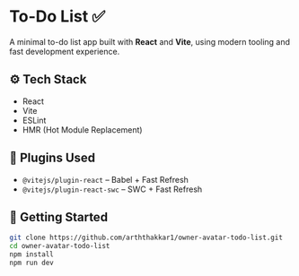 # To-Do List ✅

A minimal to-do list app built with **React** and **Vite**, using modern tooling and fast development experience.

## ⚙️ Tech Stack

- React
- Vite
- ESLint
- HMR (Hot Module Replacement)

## 🔧 Plugins Used

- `@vitejs/plugin-react` – Babel + Fast Refresh
- `@vitejs/plugin-react-swc` – SWC + Fast Refresh

## 🚀 Getting Started

```bash
git clone https://github.com/arththakkar1/owner-avatar-todo-list.git
cd owner-avatar-todo-list
npm install
npm run dev
